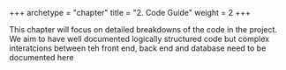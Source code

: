 +++
archetype = "chapter"
title = "2. Code Guide"
weight = 2
+++

This chapter will focus on detailed breakdowns of the code in the project. We aim to have well documented logically structured code but complex interatcions between teh front end, back end and database need to be documented here 
